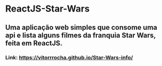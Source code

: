 # ReactJS-Star-Wars
## Uma aplicação web simples que consome uma api e lista alguns filmes da franquia Star Wars, feita em ReactJS.
### Link: https://vitorrrocha.github.io/Star-Wars-info/

